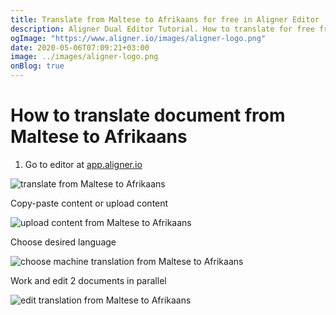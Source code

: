 ```yaml
---
title: Translate from Maltese to Afrikaans for free in Aligner Editor
description: Aligner Dual Editor Tutorial. How to translate for free from Maltese to Afrikaans. Aligner is multilingual document management platform. 
ogImage: "https://www.aligner.io/images/aligner-logo.png"
date: 2020-05-06T07:09:21+03:00
image: ../images/aligner-logo.png
onBlog: true
---
```


# How to translate document from Maltese to Afrikaans

1. Go to editor at [app.aligner.io](https://app.aligner.io "Aligner App web page")

![translate from Maltese to Afrikaans](../aligner-blank-editor.png "translate from Maltese to Afrikaans")

Copy-paste content or upload content

![upload content from Maltese to Afrikaans](../aligner-uploaded-document.png "upload content from Maltese to Afrikaans")

Choose desired language

![choose machine translation from Maltese to Afrikaans](../aligner-language-dropdown.png "choose machine translation from Maltese to Afrikaans")

Work and edit 2 documents in parallel

![edit translation from Maltese to Afrikaans](../aligner-double-sitded-editor.png "edit translation from Maltese to Afrikaans")

